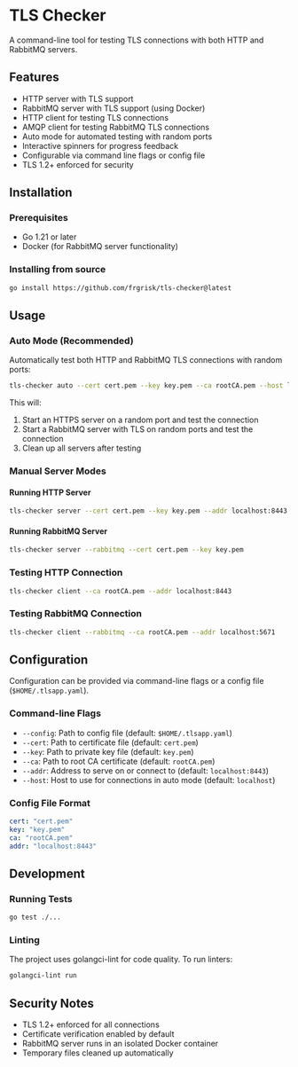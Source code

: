 # TLS Checker

A command-line tool for testing TLS connections with both HTTP and RabbitMQ servers.

## Features

- HTTP server with TLS support
- RabbitMQ server with TLS support (using Docker)
- HTTP client for testing TLS connections
- AMQP client for testing RabbitMQ TLS connections
- Auto mode for automated testing with random ports
- Interactive spinners for progress feedback
- Configurable via command line flags or config file
- TLS 1.2+ enforced for security

## Installation

### Prerequisites

- Go 1.21 or later
- Docker (for RabbitMQ server functionality)

### Installing from source

```bash
go install https://github.com/frgrisk/tls-checker@latest
```

## Usage

### Auto Mode (Recommended)

Automatically test both HTTP and RabbitMQ TLS connections with random ports:

```bash
tls-checker auto --cert cert.pem --key key.pem --ca rootCA.pem --host localhost
```

This will:
1. Start an HTTPS server on a random port and test the connection
2. Start a RabbitMQ server with TLS on random ports and test the connection
3. Clean up all servers after testing

### Manual Server Modes

#### Running HTTP Server

```bash
tls-checker server --cert cert.pem --key key.pem --addr localhost:8443
```

#### Running RabbitMQ Server

```bash
tls-checker server --rabbitmq --cert cert.pem --key key.pem
```

### Testing HTTP Connection

```bash
tls-checker client --ca rootCA.pem --addr localhost:8443
```

### Testing RabbitMQ Connection

```bash
tls-checker client --rabbitmq --ca rootCA.pem --addr localhost:5671
```

## Configuration

Configuration can be provided via command-line flags or a config file (`$HOME/.tlsapp.yaml`).

### Command-line Flags

- `--config`: Path to config file (default: `$HOME/.tlsapp.yaml`)
- `--cert`: Path to certificate file (default: `cert.pem`)
- `--key`: Path to private key file (default: `key.pem`)
- `--ca`: Path to root CA certificate (default: `rootCA.pem`)
- `--addr`: Address to serve on or connect to (default: `localhost:8443`)
- `--host`: Host to use for connections in auto mode (default: `localhost`)

### Config File Format

```yaml
cert: "cert.pem"
key: "key.pem"
ca: "rootCA.pem"
addr: "localhost:8443"
```

## Development

### Running Tests

```bash
go test ./...
```

### Linting

The project uses golangci-lint for code quality. To run linters:

```bash
golangci-lint run
```

## Security Notes

- TLS 1.2+ enforced for all connections
- Certificate verification enabled by default
- RabbitMQ server runs in an isolated Docker container
- Temporary files cleaned up automatically
